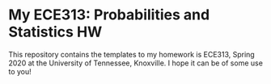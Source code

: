 # My ECE313: Probabilities and Statistics HW
This repository contains the templates to my homework is ECE313, Spring 2020 at the University of Tennessee, Knoxville.
I hope it can be of some use to you!
